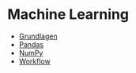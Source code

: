 # Machine Learning

- [Grundlagen](01-basics)
- [Pandas](02-pandas)
- [NumPy](03-numpy)
- [Workflow](04-workflow)
